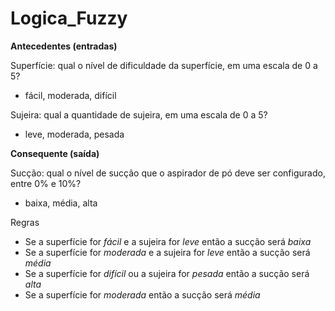 # Logica_Fuzzy

**Antecedentes (entradas)**

Superfície: qual o nível de dificuldade da superfície, em uma escala de 0 a 5?
- fácil, moderada, difícil

Sujeira: qual a quantidade de sujeira, em uma escala de 0 a 5?
- leve, moderada, pesada

**Consequente (saída)**

Sucção: qual o nível de sucção que o aspirador de pó deve ser configurado, entre 0% e 10%?
- baixa, média, alta

Regras
- Se a superfície for *fácil* e a sujeira for *leve* então a sucção será *baixa*
- Se a superfície for *moderada* e a sujeira for *leve* então a sucção será *média*
- Se a superfície for *difícil* ou a sujeira for *pesada* então a sucção será *alta*
- Se a superfície for *moderada* então a sucção será *média*
